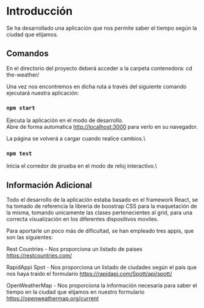 # Introducción

Se ha desarrollado una aplicación que nos permite saber el tiempo según la ciudad que elijamos.

## Comandos

En el directorio del proyecto deberá acceder a la carpeta contenedora:
cd the-weather/

Una vez nos encontremos en dicha ruta a través del siguiente comando ejecutará nuestra aplicación:
### `npm start`

Ejecuta la aplicación en el modo de desarrollo.\
Abre de forma automatica [http://localhost:3000](http://localhost:3000) para verlo en su navegador.

La página se volverá a cargar cuando realice cambios.\

### `npm test`

Inicia el corredor de prueba en el modo de reloj interactivo.\


## Información Adicional

Todo el desarrollo de la aplicación estaba basado en el framework React, se ha tomado de referencia la libreria de boostrap CSS para la maquetación de la misma, tomando unicamente las clases pertenecientes al grid, para una correcta visualización en los diferentes dispositivos moviles.

Para aportarle un poco más de dificultad, se han empleado tres appis, que son las siguientes:

Rest Countries - Nos proporciona un listado de paises
https://restcountries.com/

RapidAppi Spot - Nos proporciona un listado de ciudades según el pais que nos haya traido el formulario
https://rapidapi.com/Spott/api/spott/


OpenWeatherMap - Nos proporciona la información necesaria para saber el tiempo en la ciudad que elijamos en nuestro formulario
https://openweathermap.org/current

